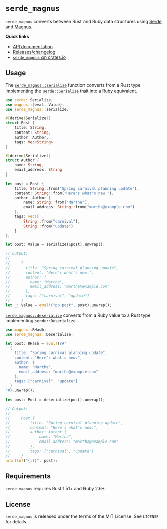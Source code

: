 # `serde_magnus`

`serde_magnus` converts between Rust and Ruby data structures using [Serde] and [Magnus].

[Serde]: https://github.com/serde-rs/serde
[Magnus]: https://github.com/matsadler/magnus

**Quick links**

* [API documentation](https://docs.rs/serde_magnus)
* [Releases/changelog](https://github.com/georgeclaghorn/serde_magnus/releases)
* [`serde_magnus` on crates.io](https://crates.io/crates/serde_magnus)

## Usage

The [`serde_magnus::serialize`] function converts from a Rust type implementing the
[`serde::Serialize`] trait into a Ruby equivalent.

```rust
use serde::Serialize;
use magnus::{eval, Value};
use serde_magnus::serialize;

#[derive(Serialize)]
struct Post {
    title: String,
    content: String,
    author: Author,
    tags: Vec<String>
}

#[derive(Serialize)]
struct Author {
    name: String,
    email_address: String
}

let post = Post {
    title: String::from("Spring carnival planning update"),
    content: String::from("Here's what's new."),
    author: Author {
        name: String::from("Martha"),
        email_address: String::from("martha@example.com")
    },
    tags: vec![
        String::from("carnival"),
        String::from("update")
    ]
};

let post: Value = serialize(&post).unwrap();

// Output:
//
//     {
//       title: "Spring carnival planning update",
//       content: "Here's what's new.",
//       author: {
//         name: "Martha",
//         email_address: "martha@example.com"
//       },
//       tags: ["carnival", "update"]
//     }
let _: Value = eval!("pp post", post).unwrap();
```

[`serde_magnus::deserialize`] converts from a Ruby value to a Rust type implementing
`serde::Deserialize`.

```rust
use magnus::RHash;
use serde_magnus::Deserialize;

let post: RHash = eval!(r#"
  {
    title: "Spring carnival planning update",
    content: "Here's what's new.",
    author: {
      name: "Martha",
      email_address: "martha@example.com"
    },
    tags: ["carnival", "update"]
  }
"#).unwrap();

let post: Post = deserialize(post).unwrap();

// Output:
//
//     Post {
//         title: "Spring carnival planning update",
//         content: "Here's what's new.",
//         author: Author {
//             name: "Martha",
//             email_address: "martha@example.com"
//         },
//         tags: ["carnival", "update"]
//     }
println!("{:?}", post);
```

[`serde_magnus::serialize`]: https://docs.rs/serde_magnus/latest/serde_magnus/fn.serialize.html
[`serde::Serialize`]: https://docs.rs/serde/latest/serde/trait.Serialize.html
[`serde_magnus::deserialize`]: https://docs.rs/serde_magnus/latest/serde_magnus/fn.deserialize.html
[`serde::Deserialize`]: https://docs.rs/serde/latest/serde/trait.Deserialize.html

## Requirements

`serde_magnus` requires Rust 1.51+ and Ruby 2.6+.

## License

`serde_magnus` is released under the terms of the MIT License. See `LICENSE` for details.
